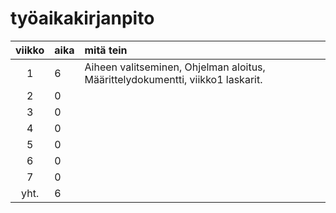 # työaikakirjanpito

|**viikko**|**aika**|**mitä tein**|
| :----: |:-----| :-----|
| 1      | 6    | Aiheen valitseminen, Ohjelman aloitus, Määrittelydokumentti, viikko1 laskarit.|
| 2      | 0    |       |
| 3      | 0    |       |
| 4      | 0    |       |
| 5      | 0    |       |
| 6      | 0    |       |
| 7      | 0    |       |
| yht.   | 6    |       |
